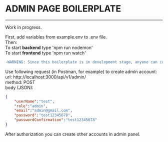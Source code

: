 ADMIN PAGE BOILERPLATE
=====================
***
Work in progress.  
  
First, add variables from example.env to .env file.  
Then:  
To start **backend** type 'npm run nodemon'  
To start **frontend** type 'npm run watch'  

```diff
-WARNING: Since this boilerplate is in development stage, anyone can create admin account for testing purposes via unsecured request.    
```

Use following request (in Postman, for example) to create admin account:  
url: http://localhost:3000/api/v1/admin/  
method: POST  
body (JSON):  
```json
{
	"userName":"test",
	"role":"admin",
	"email":"admin@gmail.com",
	"password":"test12345678",
	"passwordConfirmation":"test12345678"
}
```  
After authorization you can create other accounts in admin panel.